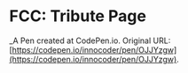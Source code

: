 # FCC: Tribute Page
 _A Pen created at CodePen.io. Original URL: [https://codepen.io/innocoder/pen/OJJYzgw](https://codepen.io/innocoder/pen/OJJYzgw).

 